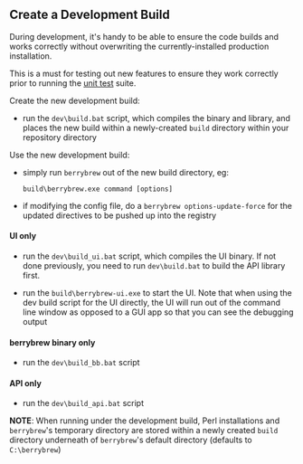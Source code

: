 ## Create a Development Build

During development, it's handy to be able to ensure the code builds and works
correctly without overwriting the currently-installed production installation.

This is a must for testing out new features to ensure they work correctly prior
to running the [unit test](https://github.com/stevieb9/berrybrew/blob/master/doc/Unit%20Testing.md)
suite.

Create the new development build:

- run the `dev\build.bat` script, which compiles the binary and library, and
places the new build within a newly-created `build` directory within your
repository directory

Use the new development build:

- simply run `berrybrew` out of the new build directory, eg:

    `build\berrybrew.exe command [options]`

- if modifying the config file, do a `berrybrew options-update-force` for the
updated directives to be pushed up into the registry

#### UI only

- run the `dev\build_ui.bat` script, which compiles the UI binary. If not done
previously, you need to run `dev\build.bat` to build the API library first.

- run the `build\berrybrew-ui.exe` to start the UI. Note that when using the
dev build script for the UI directly, the UI will run out of the command line
window as opposed to a GUI app so that you can see the debugging output

#### berrybrew binary only

- run the `dev\build_bb.bat` script

#### API only

- run the `dev\build_api.bat` script

**NOTE**: When running under the development build, Perl installations and
`berrybrew`'s temporary directory are stored within a newly created `build`
directory underneath of `berrybrew`'s default directory (defaults to 
`C:\berrybrew`)    